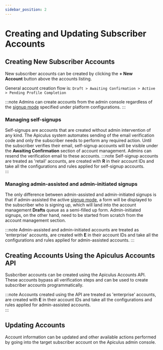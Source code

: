 ```yaml
---
sidebar_position: 2
---
```

# Creating and Updating Subscriber Accounts

## Creating New Subscriber Accounts

New subscriber accounts can be created by clicking the **+ New Account** button above the accounts listing.

General account creation flow is: `Draft > Awaiting Confirmation > Active > Pending Profile Completion`

:::note
Admins can create accounts from the admin console regardless of the [signup mode](/docs/GettingStarted/SignupConfigurations/SignupSettings) specified under platform configurations.
:::

### Managing self-signups

Self-signups are accounts that are created without admin intervention of any kind. The Apiculus system automates sending of the email verification code and only the subscriber needs to perform any required action. Until the subscriber verifies their email, self-signup accounts will be visible under the **Awaiting Confirmation** section of account management. Admins can resend the verification email to these accounts.
:::note
Self-signup accounts are treated as 'retail' accounts, are created with **R** in their account IDs and take all the configurations and rules applied for self-signup accounts.  
:::

### Managing admin-assisted and admin-initiated signups

The only difference between admin-assisted and admin-initiated signups is that if admin-assisted the active [signup mode](/docs/GettingStarted/SignupConfigurations/SignupSettings), a form will be displayed to the subscriber who is signing up, which will land into the account management **Drafts** queue as a semi-filled up form. Admin-initiated signups, on the other hand, need to be started from scratch from the account management section.

:::note
Admin-assisted and admin-initiated accounts are treated as 'enterprise' accounts, are created with **E** in their account IDs and take all the configurations and rules applied for admin-assisted accounts.
:::

## Creating Accounts Using the Apiculus Accounts API

Susbcriber accounts can be created using the Apiculus Accounts API. These accounts bypass all verification steps and can be used to create subscriber accounts programmatically.

:::note
Accounts created using the API are treated as 'enterprise' accounts, are created with **E** in their account IDs and take all the configurations and rules applied for admin-assisted accounts.  
:::
## Updating Accounts

Account information can be updated and other available actions performed by going into the target subscriber account on the Apiculus admin console.